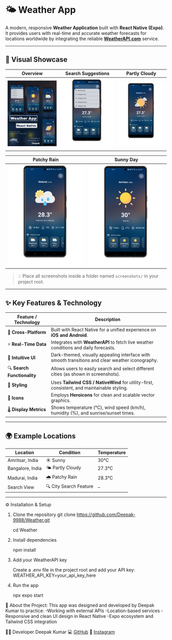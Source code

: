 # 🌤️ Weather App

A modern, responsive **Weather Application** built with **React Native (Expo)**.  
It provides users with real-time and accurate weather forecasts for locations worldwide by integrating the reliable **[WeatherAPI.com](https://www.weatherapi.com/)** service.

---

## 📸 Visual Showcase

| Overview | Search Suggestions | Partly Cloudy |
|-----------|--------------------|----------------|
| <img src="./screenshots/1 Weather App Overview.jpg" width="250" /> | <img src="./screenshots/2 Search Suggestions.png" width="250" /> | <img src="./screenshots/Partly Cloudy.png" width="250" /> |

| Patchy Rain | Sunny Day |
|--------------|-------------|
| <img src="./screenshots/Patchy Rain.png" width="250" /> | <img src="./screenshots/Sunny Day.png" width="250" /> |

> 💡 Place all screenshots inside a folder named `screenshots/` in your project root.

---

## ✨ Key Features & Technology

| Feature / Technology | Description |
|----------------------|-------------|
| 🧭 **Cross-Platform** | Built with React Native for a unified experience on **iOS and Android**. |
| ⚡ **Real-Time Data** | Integrates with **WeatherAPI** to fetch live weather conditions and daily forecasts. |
| 🎨 **Intuitive UI** | Dark-themed, visually appealing interface with smooth transitions and clear weather iconography. |
| 🔍 **Search Functionality** | Allows users to easily search and select different cities (as shown in screenshots). |
| 💅 **Styling** | Uses **Tailwind CSS / NativeWind** for utility-first, consistent, and maintainable styling. |
| 🌈 **Icons** | Employs **Heroicons** for clean and scalable vector graphics. |
| 🌡️ **Display Metrics** | Shows temperature (°C), wind speed (km/h), humidity (%), and sunrise/sunset times. |

---

## 🌍 Example Locations

| Location | Condition | Temperature |
|-----------|------------|-------------|
| Amritsar, India | ☀️ Sunny | 30°C |
| Bangalore, India | 🌤️ Partly Cloudy | 27.3°C |
| Madurai, India | 🌧️ Patchy Rain | 28.3°C |
| Search View | 🔍 City Search Feature | – |

---

⚙️ Installation & Setup

1. Clone the repository
   git clone https://github.com/Deepak-9988/Weather.git

   cd Weather

2. Install dependencies
   
   npm install

4. Add your WeatherAPI key
   
   Create a .env file in the project root and add your API key:
   WEATHER_API_KEY=your_api_key_here

6. Run the app
   
   npx expo start


🧠 About the Project:
This app was designed and developed by Deepak Kumar to practice:
-Working with external APIs
-Location-based services
-Responsive and clean UI design in React Native
-Expo ecosystem and Tailwind CSS integration

👨‍💻 Developer
Deepak Kumar
💻 [GitHub](https://github.com/Deepak-9988)
📸 [Instagram](https://www.instagram.com/dpk._.dk/)
